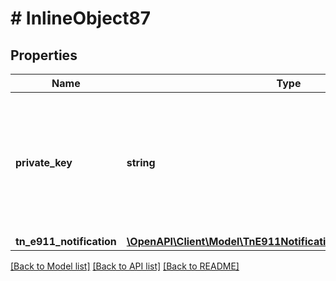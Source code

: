 # # InlineObject87

## Properties

Name | Type | Description | Notes
------------ | ------------- | ------------- | -------------
**private_key** | **string** | API key required to validate your application; can be retrieved from Admin page of customer portal |
**tn_e911_notification** | [**\OpenAPI\Client\Model\TnE911NotificationListTnE911Notification**](TnE911NotificationListTnE911Notification.md) |  |

[[Back to Model list]](../../README.md#models) [[Back to API list]](../../README.md#endpoints) [[Back to README]](../../README.md)

